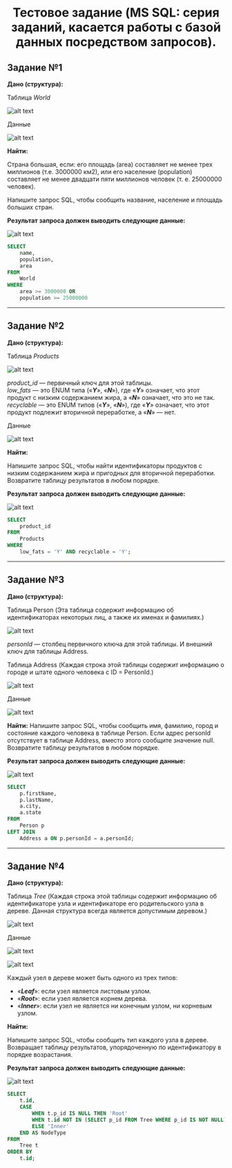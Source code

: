 <h1 align="center">Тестовое задание (MS SQL: серия заданий, касается работы с базой данных посредством запросов).</h1>

## Задание №1 

**Дано (структура):**

Таблица *World*
 
![alt text](images/image-11.png)

Данные

![alt text](images/image-12.png)
 
**Найти:**

Страна большая, если: его площадь (area) составляет не менее трех миллионов (т.е. 3000000 км2), или его население (population) составляет не менее двадцати пяти миллионов человек (т. е. 25000000 человек).

Напишите запрос SQL, чтобы сообщить название, население и площадь больших стран.

**Результат запроса должен выводить следующие данные:**
 
![alt text](images/image-13.png)

```SQL
SELECT
    name,
	population,
	area
FROM
    World
WHERE
    area >= 3000000 OR
	population >= 25000000
```

---

## Задание №2 

**Дано (структура):**

Таблица *Products*

![alt text](images/image-8.png)

*product_id* — первичный ключ для этой таблицы.<br>
*low_fats* — это ENUM типа («***Y***», «***N***»), где «***Y***» означает, что этот продукт с низким содержанием жира, а «***N***» означает, что это не так.<br>
*recyclable* — это ENUM типов («***Y***», «***N***»), где «***Y***» означает, что этот продукт подлежит вторичной переработке, а «***N***» — нет.<br>

Данные

![alt text](images/image-9.png)
 
**Найти:**

Напишите запрос SQL, чтобы найти идентификаторы продуктов с низким содержанием жира и пригодных для вторичной переработки. Возвратите таблицу результатов в любом порядке. 

**Результат запроса должен выводить следующие данные:**
 
![alt text](images/image-10.png)

```SQL
SELECT
    product_id
FROM
    Products
WHERE 
	low_fats = 'Y' AND recyclable = 'Y';
```

---

## Задание №3 

**Дано (структура):**

Таблица Person (Эта таблица содержит информацию об идентификаторах некоторых лиц, а также их именах и фамилиях.)

![alt text](images/image.png)
 
*personId* — столбец первичного ключа для этой таблицы. И внешний ключ для таблицы Address.


Таблица Address (Каждая строка этой таблицы содержит информацию о городе и штате одного человека с ID = PersonId.)
 
![alt text](images/image-1.png)

Данные

![alt text](images/image-2.png)
 
**Найти:**
Напишите запрос SQL, чтобы сообщить имя, фамилию, город и состояние каждого человека в таблице Person. Если адрес personId отсутствует в таблице Address, вместо этого сообщите значение null. Возвратите таблицу результатов в любом порядке.

**Результат запроса должен выводить следующие данные:**
 
![alt text](images/image-3.png)

```SQL
SELECT 
    p.firstName,
    p.lastName,
    a.city,
    a.state
FROM 
    Person p
LEFT JOIN 
    Address a ON p.personId = a.personId;
```

---

## Задание №4 

**Дано (структура):**

Таблица *Tree* (Каждая строка этой таблицы содержит информацию об идентификаторе узла и идентификаторе его родительского узла в дереве. Данная структура всегда является допустимым деревом.)
 
![alt text](images/image-7.png)

Данные

![alt text](images/image-6.png)

![alt text](images/image-5.png)

Каждый узел в дереве может быть одного из трех типов:
+ «***Leaf***»: если узел является листовым узлом.
+ «***Root***»: если узел является корнем дерева.
+ «***Inner***»: если узел не является ни конечным узлом, ни корневым узлом.
 
 
**Найти:**

Напишите запрос SQL, чтобы сообщить тип каждого узла в дереве. Возвращает таблицу результатов, упорядоченную по идентификатору в порядке возрастания.

**Результат запроса должен выводить следующие данные:**
 
![alt text](images/image-4.png)

```SQL
SELECT
    t.id,
    CASE 
        WHEN t.p_id IS NULL THEN 'Root'
        WHEN t.id NOT IN (SELECT p_id FROM Tree WHERE p_id IS NOT NULL) THEN 'Leaf'
        ELSE 'Inner'
    END AS NodeType
FROM 
    Tree t
ORDER BY 
    t.id;
```
